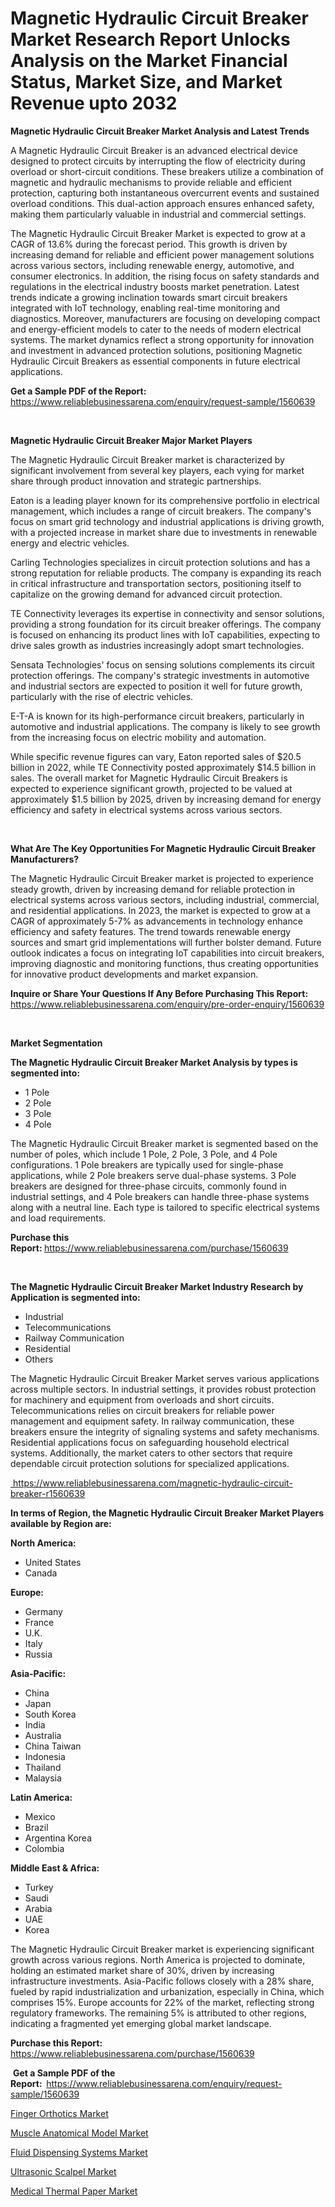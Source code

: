 <p><h1>Magnetic Hydraulic Circuit Breaker Market Research Report Unlocks Analysis on the Market Financial Status, Market Size, and Market Revenue upto 2032</h1></p><p><strong>Magnetic Hydraulic Circuit Breaker Market Analysis and Latest Trends</strong></p>
<p><p>A Magnetic Hydraulic Circuit Breaker is an advanced electrical device designed to protect circuits by interrupting the flow of electricity during overload or short-circuit conditions. These breakers utilize a combination of magnetic and hydraulic mechanisms to provide reliable and efficient protection, capturing both instantaneous overcurrent events and sustained overload conditions. This dual-action approach ensures enhanced safety, making them particularly valuable in industrial and commercial settings.</p><p>The Magnetic Hydraulic Circuit Breaker Market is expected to grow at a CAGR of 13.6% during the forecast period. This growth is driven by increasing demand for reliable and efficient power management solutions across various sectors, including renewable energy, automotive, and consumer electronics. In addition, the rising focus on safety standards and regulations in the electrical industry boosts market penetration. Latest trends indicate a growing inclination towards smart circuit breakers integrated with IoT technology, enabling real-time monitoring and diagnostics. Moreover, manufacturers are focusing on developing compact and energy-efficient models to cater to the needs of modern electrical systems. The market dynamics reflect a strong opportunity for innovation and investment in advanced protection solutions, positioning Magnetic Hydraulic Circuit Breakers as essential components in future electrical applications.</p></p>
<p><strong>Get a Sample PDF of the Report:&nbsp;</strong> <a href="https://www.reliablebusinessarena.com/enquiry/request-sample/1560639?utm_campaign=3186&utm_medium=2&utm_source=Github&utm_content=ia&utm_term=08042025&utm_id=magnetic-hydraulic-circuit-breaker">https://www.reliablebusinessarena.com/enquiry/request-sample/1560639</a></p>
<p>&nbsp;</p>
<p><strong>Magnetic Hydraulic Circuit Breaker Major Market Players</strong></p>
<p><p>The Magnetic Hydraulic Circuit Breaker market is characterized by significant involvement from several key players, each vying for market share through product innovation and strategic partnerships. </p><p>Eaton is a leading player known for its comprehensive portfolio in electrical management, which includes a range of circuit breakers. The company's focus on smart grid technology and industrial applications is driving growth, with a projected increase in market share due to investments in renewable energy and electric vehicles.</p><p>Carling Technologies specializes in circuit protection solutions and has a strong reputation for reliable products. The company is expanding its reach in critical infrastructure and transportation sectors, positioning itself to capitalize on the growing demand for advanced circuit protection.</p><p>TE Connectivity leverages its expertise in connectivity and sensor solutions, providing a strong foundation for its circuit breaker offerings. The company is focused on enhancing its product lines with IoT capabilities, expecting to drive sales growth as industries increasingly adopt smart technologies.</p><p>Sensata Technologies' focus on sensing solutions complements its circuit protection offerings. The company's strategic investments in automotive and industrial sectors are expected to position it well for future growth, particularly with the rise of electric vehicles.</p><p>E-T-A is known for its high-performance circuit breakers, particularly in automotive and industrial applications. The company is likely to see growth from the increasing focus on electric mobility and automation.</p><p>While specific revenue figures can vary, Eaton reported sales of $20.5 billion in 2022, while TE Connectivity posted approximately $14.5 billion in sales. The overall market for Magnetic Hydraulic Circuit Breakers is expected to experience significant growth, projected to be valued at approximately $1.5 billion by 2025, driven by increasing demand for energy efficiency and safety in electrical systems across various sectors.</p></p>
<p>&nbsp;</p>
<p><strong>What Are The Key Opportunities For Magnetic Hydraulic Circuit Breaker Manufacturers?</strong></p>
<p><p>The Magnetic Hydraulic Circuit Breaker market is projected to experience steady growth, driven by increasing demand for reliable protection in electrical systems across various sectors, including industrial, commercial, and residential applications. In 2023, the market is expected to grow at a CAGR of approximately 5-7% as advancements in technology enhance efficiency and safety features. The trend towards renewable energy sources and smart grid implementations will further bolster demand. Future outlook indicates a focus on integrating IoT capabilities into circuit breakers, improving diagnostic and monitoring functions, thus creating opportunities for innovative product developments and market expansion.</p></p>
<p><strong>Inquire or Share Your Questions If Any Before Purchasing This Report:</strong> <a href="https://www.reliablebusinessarena.com/enquiry/pre-order-enquiry/1560639?utm_campaign=3186&utm_medium=2&utm_source=Github&utm_content=ia&utm_term=08042025&utm_id=magnetic-hydraulic-circuit-breaker">https://www.reliablebusinessarena.com/enquiry/pre-order-enquiry/1560639</a></p>
<p>&nbsp;</p>
<p><strong>Market Segmentation</strong></p>
<p><strong>The Magnetic Hydraulic Circuit Breaker Market Analysis by types is segmented into:</strong></p>
<p><ul><li>1 Pole</li><li>2 Pole</li><li>3 Pole</li><li>4 Pole</li></ul></p>
<p><p>The Magnetic Hydraulic Circuit Breaker market is segmented based on the number of poles, which include 1 Pole, 2 Pole, 3 Pole, and 4 Pole configurations. 1 Pole breakers are typically used for single-phase applications, while 2 Pole breakers serve dual-phase systems. 3 Pole breakers are designed for three-phase circuits, commonly found in industrial settings, and 4 Pole breakers can handle three-phase systems along with a neutral line. Each type is tailored to specific electrical systems and load requirements.</p></p>
<p><strong>Purchase this Report:&nbsp;</strong><a href="https://www.reliablebusinessarena.com/purchase/1560639?utm_campaign=3186&utm_medium=2&utm_source=Github&utm_content=ia&utm_term=08042025&utm_id=magnetic-hydraulic-circuit-breaker">https://www.reliablebusinessarena.com/purchase/1560639</a></p>
<p>&nbsp;</p>
<p><strong>The Magnetic Hydraulic Circuit Breaker Market Industry Research by Application is segmented into:</strong></p>
<p><ul><li>Industrial</li><li>Telecommunications</li><li>Railway Communication</li><li>Residential</li><li>Others</li></ul></p>
<p><p>The Magnetic Hydraulic Circuit Breaker Market serves various applications across multiple sectors. In industrial settings, it provides robust protection for machinery and equipment from overloads and short circuits. Telecommunications relies on circuit breakers for reliable power management and equipment safety. In railway communication, these breakers ensure the integrity of signaling systems and safety mechanisms. Residential applications focus on safeguarding household electrical systems. Additionally, the market caters to other sectors that require dependable circuit protection solutions for specialized applications.</p></p>
<p><a href="https://www.reliablebusinessarena.com/magnetic-hydraulic-circuit-breaker-r1560639?utm_campaign=3186&utm_medium=2&utm_source=Github&utm_content=ia&utm_term=08042025&utm_id=magnetic-hydraulic-circuit-breaker">&nbsp;https://www.reliablebusinessarena.com/magnetic-hydraulic-circuit-breaker-r1560639</a></p>
<p><strong>In terms of Region, the Magnetic Hydraulic Circuit Breaker Market Players available by Region are:</strong></p>
<p>
    <p> <strong> North America: </strong>
        <ul>
            <li>United States</li>
            <li>Canada</li>
        </ul>
        </p> 
    <p> <strong> Europe: </strong>
        <ul>
            <li>Germany</li>
            <li>France</li>
            <li>U.K.</li>
            <li>Italy</li>
            <li>Russia</li>
        </ul>
        </p> 
    <p> <strong> Asia-Pacific: </strong>
        <ul>
            <li>China</li>
            <li>Japan</li>
            <li>South Korea</li>
            <li>India</li>
            <li>Australia</li>
            <li>China Taiwan</li>
            <li>Indonesia</li>
            <li>Thailand</li>
            <li>Malaysia</li>
        </ul>
        </p> 
    <p> <strong> Latin America: </strong>
        <ul>
            <li>Mexico</li>
            <li>Brazil</li>
            <li>Argentina Korea</li>
            <li>Colombia</li>
        </ul>
        </p> 
    <p> <strong> Middle East & Africa: </strong>
        <ul>
            <li>Turkey</li>
            <li>Saudi</li>
            <li>Arabia</li>
            <li>UAE</li>
            <li>Korea</li>
        </ul>
    </p>
    </p>
<p><p>The Magnetic Hydraulic Circuit Breaker market is experiencing significant growth across various regions. North America is projected to dominate, holding an estimated market share of 30%, driven by increasing infrastructure investments. Asia-Pacific follows closely with a 28% share, fueled by rapid industrialization and urbanization, especially in China, which comprises 15%. Europe accounts for 22% of the market, reflecting strong regulatory frameworks. The remaining 5% is attributed to other regions, indicating a fragmented yet emerging global market landscape.</p></p>
<p><strong>Purchase this Report: </strong><a href="https://www.reliablebusinessarena.com/purchase/1560639?utm_campaign=3186&utm_medium=2&utm_source=Github&utm_content=ia&utm_term=08042025&utm_id=magnetic-hydraulic-circuit-breaker">https://www.reliablebusinessarena.com/purchase/1560639</a></p>
<p>&nbsp;<strong>Get a Sample PDF of the Report:&nbsp;&nbsp;</strong><a href="https://www.reliablebusinessarena.com/enquiry/request-sample/1560639?utm_campaign=3186&utm_medium=2&utm_source=Github&utm_content=ia&utm_term=08042025&utm_id=magnetic-hydraulic-circuit-breaker">https://www.reliablebusinessarena.com/enquiry/request-sample/1560639</a></p>
<p><strong></strong></p>
<p><p><a href="https://www.linkedin.com/pulse/finger-orthotics-revenue-growth-report-2025-2032-observex-wlmzf?utm_campaign=3186&utm_medium=2&utm_source=Github&utm_content=ia&utm_term=08042025&utm_id=magnetic-hydraulic-circuit-breaker">Finger Orthotics Market</a></p><p><a href="https://www.linkedin.com/pulse/muscle-anatomical-model-market-global-regional-analysis-0wyxf?utm_campaign=3186&utm_medium=2&utm_source=Github&utm_content=ia&utm_term=08042025&utm_id=magnetic-hydraulic-circuit-breaker">Muscle Anatomical Model Market</a></p><p><a href="https://www.linkedin.com/pulse/assessment-fluid-dispensing-systems-market-scope-markets-size-j6tzf?utm_campaign=3186&utm_medium=2&utm_source=Github&utm_content=ia&utm_term=08042025&utm_id=magnetic-hydraulic-circuit-breaker">Fluid Dispensing Systems Market</a></p><p><a href="https://www.linkedin.com/pulse/global-ultrasonic-scalpel-market-trends-insights-growth-opportunities-a9ezf?utm_campaign=3186&utm_medium=2&utm_source=Github&utm_content=ia&utm_term=08042025&utm_id=magnetic-hydraulic-circuit-breaker">Ultrasonic Scalpel Market</a></p><p><a href="https://www.linkedin.com/pulse/key-trends-driving-medical-thermal-paper-market-growth-wqyjc?utm_campaign=3186&utm_medium=2&utm_source=Github&utm_content=ia&utm_term=08042025&utm_id=magnetic-hydraulic-circuit-breaker">Medical Thermal Paper Market</a></p></p>
